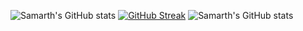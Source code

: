 


![Samarth's GitHub stats](https://github-readme-stats.vercel.app/api?username=samarthchawla2005&show_icons=true&theme=radical)
[![GitHub Streak](https://streak-stats.demolab.com?user=samarthchawla2005)](https://git.io/streak-stats)
![Samarth's GitHub stats](https://github-readme-stats.vercel.app/api?username=samarthchawla2005&show_icons=true&theme=tokyonight)
